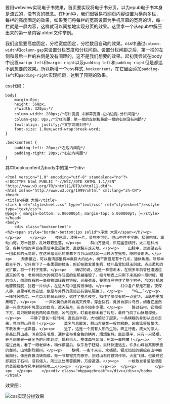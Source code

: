 要用webview实现电子书效果，首页要实现将电子书分页，以为epub电子书本身是流式的，没有页的概念。在html中，我们很容易将网页内容设置为横向多栏，每栏的高度固定的效果，如果我们将每栏的宽高设置为手机屏幕的宽高的话，每一栏就是一屏内容，这样就可以间接地实现分页的效果。这里拿一个从epub中解压出来的第一章内容.xhtml文件举例。

我们这里要高度固定，分栏宽度固定，分栏数目自动的效果。css中通过``column-width``和``column-gap``来设置分栏宽度和分栏间距。设置分栏间距之后，第一栏的左侧和最后一栏的右侧是没有间距的，这不是我们想要的效果。起初我尝试在body中设置``marign-left``和``margin-right``以及``padding-left``和``padding-right``但是都达不到想要的效果。所以新增一个css样式``.bookcontent``，在它里面添加``padding-left``和``padding-right``实现间距，达到了预期的效果。

css代码：

```
body{
    margin:0px;
    height: 568px;
    /*width: 320px;*/
    column-width: 280px;/*每栏宽度 未屏幕宽度-左内边距-分栏间距*/
    column-gap: 0px;/*分栏间距，第一栏的左侧和最后一栏的右侧没有间距*/
    text-align: justify;/*文字两端对齐*/
    font-size: 1.0em;word-wrap:break-word;
}

.bookcontent {
    padding-left: 20px;/*左边内间距*/
    padding-right: 20px;/*右边内间距*/
}
```

其中bookcontent为body中的第一个div:

```
<?xml version="1.0" encoding="utf-8" standalone="no"?>
<!DOCTYPE html PUBLIC "-//W3C//DTD XHTML 1.1//EN" "http://www.w3.org/TR/xhtml11/DTD/xhtml11.dtd">
<html xmlns="http://www.w3.org/1999/xhtml" xml:lang="zh-CN">
<head>
<title>序章 大荒</title>
<link href="stylesheet.css" type="text/css" rel="stylesheet"/><style type="text/css">
@page { margin-bottom: 5.000000pt; margin-top: 5.000000pt; }</style>
</head>
<body>
    <div class="bookcontent">
<h2><span style="border-bottom:1px solid">序章 大荒</span></h2><p>  </p><p>    </p><p>    夜已深，漆黑一片，景物不可见。但山中并不宁静，猛兽咆哮，震动山河，万木摇颤，乱叶簌簌坠落。</p><p>    群山万壑间，洪荒猛兽横行，太古遗种出没，各种可怕的声音在黑暗中此起彼伏，直欲裂开这天地。</p><p>    山脉中，远远望去有一团柔和的光隐现，在这黑暗无尽的夜幕下与万山间犹如一点烛火在摇曳，随时会熄灭。</p><p>    渐渐接近，可以看清那里有半截巨大的枯木，树干直径足有十几米，通体焦黑。除却半截主干外，它只剩下了一条柔弱的枝条，但却在散发着生机，枝叶晶莹如绿玉刻成，点点柔和的光扩散，将一个村子笼罩。</p><p>    确切的说，这是一株雷击木，在很多年前曾经遭遇过通天的闪电，老柳树巨大的树冠与旺盛的生机被摧毁了。如今地表上只剩下米高的一段树桩，粗的惊人，而那仅有的一条柳枝如绿霞神链般，光晕弥漫，笼罩与守护住了整个村子，令这片栖居地朦朦胧胧，犹若一片仙乡，在这大荒中显得很神秘。</p><p>    村中各户都是石屋，夜深人静，这里祥和而安谧，像是与外界的黑暗还有兽吼隔绝了。</p><p>    “呜……”</p><p>    一阵狂风吹过，一片巨大的乌云横空，遮住了整片夜空，挡住了那仅有的一点星华，山脉中更加黑暗了。</p><p>    一声凶戾的禽鸣自高天传来，穿金裂石，竟源自那片乌云，细看它居然是一只庞大到不可思议的巨鸟，遮天蔽月，长也不知多少里。</p><p>    路过石村，它俯视下方，两只眼睛宛若两轮血月般，凶气滔天，盯着老柳木看了片刻，最终飞向了山脉最深处。</p><p>    平静了很长一段时间，直到后半夜，大地颤动了起来，一条模糊的身影从远方走来，竟与群山齐高！</p><p>    莫名气息散发，群山万壑死一般的寂静，凶禽猛兽皆蛰伏，不敢发出一点声音。</p><p>    近了，这是一个拥有人形的生物，直立行走，庞大的惊人，身高比肩山岳，浑身没有毛发，通体密布着金色的鳞片，熠熠生辉。面部很平，只有一只竖眼，开合间像是一道金色的闪电划过，犀利慑人。整体血气如海，宛如一尊神魔！</p><p>    它路过此地，看了一眼老柳木，稍作停留后，似乎急于赶路，最终快速远去，许多山峰被其脚步震的轰鸣，山地剧烈颤抖。</p><p>    黎明，一条十米长、水桶粗、银光灿灿的蜈蚣在山中蜿蜒而行，像是白银浇铸而成，每一节都锃亮而狰狞，划过山石时铿锵作响，火星飞溅。但最终它却避过了石村，没有侵入，所过之处黑雾翻腾，万兽避退。</p><p>    一根散发着莹莹绿霞的柔弱柳条在风中轻轻摇曳……</p><p>  </p><p>    </p><p>  </p><p>        </p><p>  </p><p>    </p><div class="mbppagebreak"></div></div></body></html>
```


效果图：

![css实现分栏效果](https://github.com/lqcjdx/Epub/blob/master/Explore/Images/css实现分栏效果.png)


